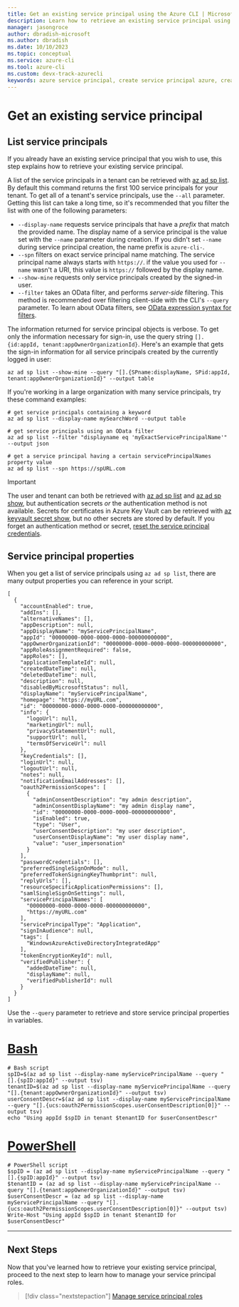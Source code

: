 ```yaml
---
title: Get an existing service principal using the Azure CLI | Microsoft Docs
description: Learn how to retrieve an existing service principal using the Azure CLI.
manager: jasongroce
author: dbradish-microsoft
ms.author: dbradish
ms.date: 10/10/2023
ms.topic: conceptual
ms.service: azure-cli
ms.tool: azure-cli
ms.custom: devx-track-azurecli
keywords: azure service principal, create service principal azure, create service principal azure cli
---
```


# Get an existing service principal

## List service principals

If you already have an existing service principal that you wish to use, this step explains how to retrieve your existing service principal.

A list of the service principals in a tenant can be retrieved with [az ad sp list](/cli/azure/ad/sp#az-ad-sp-list). By default this command returns the first 100 service principals for your tenant. To get all of a tenant's service principals, use the `--all` parameter. Getting this list can take a long time, so it's recommended that you filter the list with one of the following parameters:

* `--display-name` requests service principals that have a _prefix_ that match the provided name. The display name of a service principal is the value set with the `--name`
parameter during creation. If you didn't set `--name` during service principal creation, the name prefix is `azure-cli-`.
* `--spn` filters on exact service principal name matching. The service principal name always starts with `https://`.
if the value you used for `--name` wasn't a URI, this value is `https://` followed by the display name.
* `--show-mine` requests only service principals created by the signed-in user.
* `--filter` takes an OData filter, and performs _server-side_ filtering. This method is recommended over filtering client-side with the CLI's `--query` parameter. To learn about OData filters, see [OData expression syntax for filters](/rest/api/searchservice/odata-expression-syntax-for-azure-search).

The information returned for service principal objects is verbose. To get only the information necessary for sign-in, use the query string
`[].{id:appId, tenant:appOwnerOrganizationId}`. Here's an example that gets the sign-in information for all service principals created by the currently logged in user:

```azurecli-interactive
az ad sp list --show-mine --query "[].{SPname:displayName, SPid:appId, tenant:appOwnerOrganizationId}" --output table
```

If you're working in a large organization with many service principals, try these command examples:

```azurecli-interactive
# get service principals containing a keyword
az ad sp list --display-name mySearchWord --output table

# get service principals using an OData filter
az ad sp list --filter "displayname eq 'myExactServicePrincipalName'" --output json

# get a service principal having a certain servicePrincipalNames property value
az ad sp list --spn https://spURL.com
```

> [!IMPORTANT]
>
> The user and tenant can both be retrieved with [az ad sp list](/cli/azure/ad/sp#az-ad-sp-list) and [az ad sp show](/cli/azure/ad/sp#az-ad-sp-show), but authentication secrets _or_ the authentication method is not available. Secrets for certificates in Azure Key Vault can be retrieved with [az keyvault secret show](/cli/azure/keyvault/secret#az-keyvault-secret-show), but no other secrets are stored by default. If you forget an authentication method or secret, [reset the service principal credentials](./azure-cli-sp-tutorial-7.md).

## Service principal properties

When you get a list of service principals using `az ad sp list`, there are many output properties you can reference in your script.

```output
[
  {
    "accountEnabled": true,
    "addIns": [],
    "alternativeNames": [],
    "appDescription": null,
    "appDisplayName": "myServicePrincipalName",
    "appId": "00000000-0000-0000-0000-000000000000",
    "appOwnerOrganizationId": "00000000-0000-0000-0000-000000000000",
    "appRoleAssignmentRequired": false,
    "appRoles": [],
    "applicationTemplateId": null,
    "createdDateTime": null,
    "deletedDateTime": null,
    "description": null,
    "disabledByMicrosoftStatus": null,
    "displayName": "myServicePrincipalName",
    "homepage": "https://myURL.com",
    "id": "00000000-0000-0000-0000-000000000000",
    "info": {
      "logoUrl": null,
      "marketingUrl": null,
      "privacyStatementUrl": null,
      "supportUrl": null,
      "termsOfServiceUrl": null
    },
    "keyCredentials": [],
    "loginUrl": null,
    "logoutUrl": null,
    "notes": null,
    "notificationEmailAddresses": [],
    "oauth2PermissionScopes": [
      {
        "adminConsentDescription": "my admin description",
        "adminConsentDisplayName": "my admin display name",
        "id": "00000000-0000-0000-0000-000000000000",
        "isEnabled": true,
        "type": "User",
        "userConsentDescription": "my user description",
        "userConsentDisplayName": "my user display name",
        "value": "user_impersonation"
      }
    ],
    "passwordCredentials": [],
    "preferredSingleSignOnMode": null,
    "preferredTokenSigningKeyThumbprint": null,
    "replyUrls": [],
    "resourceSpecificApplicationPermissions": [],
    "samlSingleSignOnSettings": null,
    "servicePrincipalNames": [
      "00000000-0000-0000-0000-000000000000",
      "https://myURL.com"
    ],
    "servicePrincipalType": "Application",
    "signInAudience": null,
    "tags": [
      "WindowsAzureActiveDirectoryIntegratedApp"
    ],
    "tokenEncryptionKeyId": null,
    "verifiedPublisher": {
      "addedDateTime": null,
      "displayName": null,
      "verifiedPublisherId": null
    }
  }
]
```

Use the `--query` parameter to retrieve and store service principal properties in variables.

# [Bash](#tab/bash)

```azurecli-interactive
# Bash script
spID=$(az ad sp list --display-name myServicePrincipalName --query "[].{spID:appId}" --output tsv)
tenantID=$(az ad sp list --display-name myServicePrincipalName --query "[].{tenant:appOwnerOrganizationId}" --output tsv)
userConsentDescr=$(az ad sp list --display-name myServicePrincipalName --query "[].{ucs:oauth2PermissionScopes.userConsentDescription[0]}" --output tsv)
echo "Using appId $spID in tenant $tenantID for $userConsentDescr"
```

# [PowerShell](#tab/powershell)

```azurecli
# PowerShell script
$spID = (az ad sp list --display-name myServicePrincipalName --query "[].{spID:appId}" --output tsv)
$tenantID = (az ad sp list --display-name myServicePrincipalName --query "[].{tenant:appOwnerOrganizationId}" --output tsv)
$userConsentDescr = (az ad sp list --display-name myServicePrincipalName --query "[].{ucs:oauth2PermissionScopes.userConsentDescription[0]}" --output tsv)
Write-Host "Using appId $spID in tenant $tenantID for $userConsentDescr"

```

---

## Next Steps

Now that you've learned how to retrieve your existing service principal, proceed to the next step to learn how to manage your service principal roles.

> [!div class="nextstepaction"]
> [Manage service principal roles](./azure-cli-sp-tutorial-5.md)
